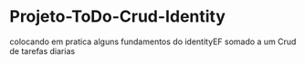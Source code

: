 # Projeto-ToDo-Crud-Identity
colocando em pratica alguns fundamentos do identityEF somado a um Crud de tarefas diarias
